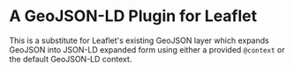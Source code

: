 A GeoJSON-LD Plugin for Leaflet
===============================

This is a substitute for Leaflet's existing GeoJSON layer which expands GeoJSON
into JSON-LD expanded form using either a provided `@context` or the default
GeoJSON-LD context.

